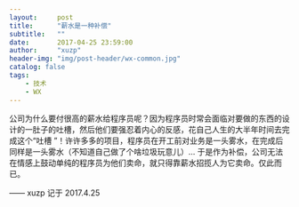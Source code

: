 ```yaml
---
layout:     post
title:      "薪水是一种补偿"
subtitle:   ""
date:       2017-04-25 23:59:00
author:     "xuzp"
header-img: "img/post-header/wx-common.jpg"
catalog: false
tags:
    - 技术
    - WX
---
```


公司为什么要付很高的薪水给程序员呢？因为程序员时常会面临对要做的东西的设计的一肚子的吐槽，然后他们要强忍着内心的反感，花自己人生的大半年时间去完成这个“吐槽 ”！许许多多的项目，程序员在开工前对业务是一头雾水，在完成后同样是一头雾水（不知道自己做了个啥垃圾玩意儿）… 于是作为补偿，公司无法在情感上鼓动单纯的程序员为他们卖命，就只得靠薪水招揽人为它卖命。仅此而已。

—— xuzp 记于 2017.4.25
